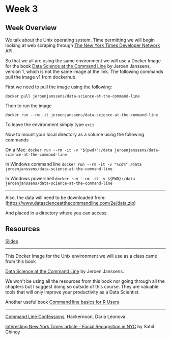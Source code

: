 # Week 3

## Week Overview

We talk about the Unix operating system. Time permitting we will begin looking at web scraping through [The New York Times Developer Network](https://developer.nytimes.com) API.

So that we all are using the same environment we will use a Docker Image for the book [Data Science at the Command Line](https://www.datascienceatthecommandline.com/index.html) by Jeroen Janssens, version 1, which is not the same image at the link. The following commands pull the image v1 from dockerhub. 

First we need to pull the image using the following:

`docker pull jeroenjanssens/data-science-at-the-command-line`

Then to run the image

`docker run --rm -it jeroenjanssens/data-science-at-the-command-line`

To leave the environment simply type `exit`

Now to mount your local directory as a volume using the following commands

On a Mac:
`docker run --rm -it -v "$(pwd)":/data jeroenjanssens/data-science-at-the-command-line`

In Windows command line
`docker run --rm -it -v "%cd%":/data jeroenjanssens/data-science-at-the-command-line`

In Windows powershell 
`docker run --rm -it -v ${PWD}:/data jeroenjanssens/data-science-at-the-command-line`

-----
Also, the data will need to be downloaded from:
(https://www.datascienceatthecommandline.com/2e/data.zip)

And placed in a directory where you can access. 

## Resources

[Slides](https://github.com/natelangholz/stat418-tools-in-datascience-2025/blob/master/week-3/slides-week-3.pdf)

-----

This Docker Image for the Unix environment we will use as a class came from this book

[Data Science at the Command Line](https://www.datascienceatthecommandline.com/index.html) by Jeroen Janssens.

We won't be using all the resources from this book nor going through all the chapters but I suggest doing so outside of this course. They are valuable tools that will only improve your productivity as a Data Scientist.

Another useful book [Command line basics for R Users](https://bash-intro.rsquaredacademy.com/r-command-line)

-----

[Command Line Confessions](https://hackernoon.com/command-line-confessions-the-embarrassing-questions-i-should-have-asked-long-ago), Hackernoon, Daria Leonova

[Interesting New York Times article - Facial Recognition in NYC](https://www.nytimes.com/interactive/2019/04/16/opinion/facial-recognition-new-york-city.html?action=click&module=Opinion&pgtype=Homepage) by Sahil Chinoy

